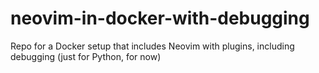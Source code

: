 # neovim-in-docker-with-debugging
Repo for a Docker setup that includes Neovim with plugins, including debugging (just for Python, for now)
